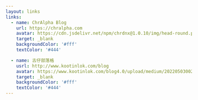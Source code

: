 ```yaml
---
layout: links
links: 
  - name: ChrAlpha Blog
    url: https://chralpha.com
    avatar: https://cdn.jsdelivr.net/npm/chrdnx@1.0.10/img/head-round.png
    target: _blank
    backgroundColor: '#fff'
    textColor: '#444'

  - name: 古仔部落格
    usrl: http://www.kootinlok.com/blog
    avatar: https://www.kootinlok.com/blog4.0/upload/medium/20220503002305-6131167526.jpeg
    target: _blank
    backgroundColor: '#fff'
    textColor: '#444'
---
```

